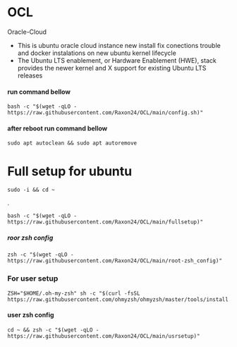 # OCL
Oracle-Cloud 
- This is ubuntu oracle cloud instance new install fix conections trouble and docker instalations on new ubuntu kernel lifecycle
- The Ubuntu LTS enablement, or Hardware Enablement (HWE), stack provides the newer kernel and X support for existing Ubuntu LTS releases

#### run command bellow

    bash -c "$(wget -qLO - https://raw.githubusercontent.com/Raxon24/OCL/main/config.sh)"

#### after reboot run command bellow 

    sudo apt autoclean && sudo apt autoremove

# Full setup for ubuntu

    sudo -i && cd ~     
.
      
    bash -c "$(wget -qLO - https://raw.githubusercontent.com/Raxon24/OCL/main/fullsetup)"

##### roor zsh config

    zsh -c "$(wget -qLO - https://raw.githubusercontent.com/Raxon24/OCL/main/root-zsh_config)"

### For user setup

    ZSH="$HOME/.oh-my-zsh" sh -c "$(curl -fsSL https://raw.githubusercontent.com/ohmyzsh/ohmyzsh/master/tools/install.sh)"
#### user zsh config   

    cd ~ && zsh -c "$(wget -qLO - https://raw.githubusercontent.com/Raxon24/OCL/main/usrsetup)"
